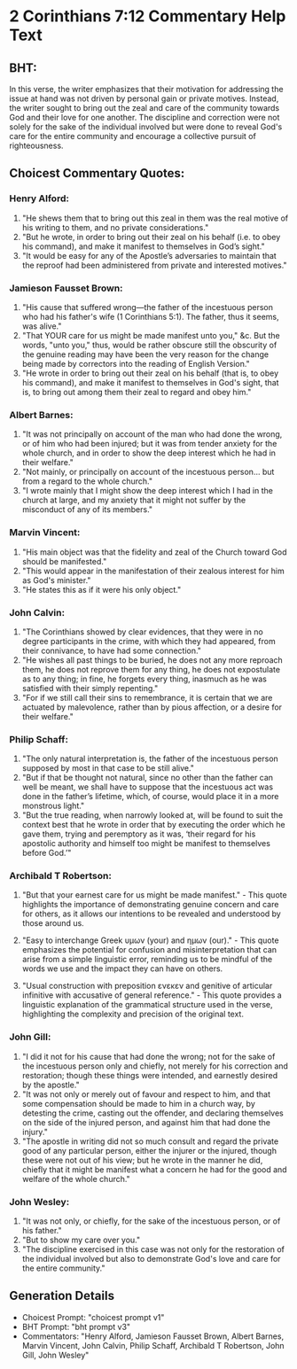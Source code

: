 # 2 Corinthians 7:12 Commentary Help Text

## BHT:
In this verse, the writer emphasizes that their motivation for addressing the issue at hand was not driven by personal gain or private motives. Instead, the writer sought to bring out the zeal and care of the community towards God and their love for one another. The discipline and correction were not solely for the sake of the individual involved but were done to reveal God's care for the entire community and encourage a collective pursuit of righteousness.

## Choicest Commentary Quotes:
### Henry Alford:
1. "He shews them that to bring out this zeal in them was the real motive of his writing to them, and no private considerations."
2. "But he wrote, in order to bring out their zeal on his behalf (i.e. to obey his command), and make it manifest to themselves in God’s sight."
3. "It would be easy for any of the Apostle’s adversaries to maintain that the reproof had been administered from private and interested motives."

### Jamieson Fausset Brown:
1. "His cause that suffered wrong—the father of the incestuous person who had his father's wife (1 Corinthians 5:1). The father, thus it seems, was alive." 
2. "That YOUR care for us might be made manifest unto you," &c. But the words, "unto you," thus, would be rather obscure still the obscurity of the genuine reading may have been the very reason for the change being made by correctors into the reading of English Version." 
3. "He wrote in order to bring out their zeal on his behalf (that is, to obey his command), and make it manifest to themselves in God's sight, that is, to bring out among them their zeal to regard and obey him."

### Albert Barnes:
1. "It was not principally on account of the man who had done the wrong, or of him who had been injured; but it was from tender anxiety for the whole church, and in order to show the deep interest which he had in their welfare."
2. "Not mainly, or principally on account of the incestuous person... but from a regard to the whole church."
3. "I wrote mainly that I might show the deep interest which I had in the church at large, and my anxiety that it might not suffer by the misconduct of any of its members."

### Marvin Vincent:
1. "His main object was that the fidelity and zeal of the Church toward God should be manifested."
2. "This would appear in the manifestation of their zealous interest for him as God's minister."
3. "He states this as if it were his only object."

### John Calvin:
1. "The Corinthians showed by clear evidences, that they were in no degree participants in the crime, with which they had appeared, from their connivance, to have had some connection."
2. "He wishes all past things to be buried, he does not any more reproach them, he does not reprove them for any thing, he does not expostulate as to any thing; in fine, he forgets every thing, inasmuch as he was satisfied with their simply repenting."
3. "For if we still call their sins to remembrance, it is certain that we are actuated by malevolence, rather than by pious affection, or a desire for their welfare."

### Philip Schaff:
1. "The only natural interpretation is, the father of the incestuous person supposed by most in that case to be still alive."
2. "But if that be thought not natural, since no other than the father can well be meant, we shall have to suppose that the incestuous act was done in the father’s lifetime, which, of course, would place it in a more monstrous light."
3. "But the true reading, when narrowly looked at, will be found to suit the context best that he wrote in order that by executing the order which he gave them, trying and peremptory as it was, ‘their regard for his apostolic authority and himself too might be manifest to themselves before God.’"

### Archibald T Robertson:
1. "But that your earnest care for us might be made manifest." - This quote highlights the importance of demonstrating genuine concern and care for others, as it allows our intentions to be revealed and understood by those around us.

2. "Easy to interchange Greek υμων (your) and ημων (our)." - This quote emphasizes the potential for confusion and misinterpretation that can arise from a simple linguistic error, reminding us to be mindful of the words we use and the impact they can have on others.

3. "Usual construction with preposition ενεκεν and genitive of articular infinitive with accusative of general reference." - This quote provides a linguistic explanation of the grammatical structure used in the verse, highlighting the complexity and precision of the original text.

### John Gill:
1. "I did it not for his cause that had done the wrong; not for the sake of the incestuous person only and chiefly, not merely for his correction and restoration; though these things were intended, and earnestly desired by the apostle."
2. "It was not only or merely out of favour and respect to him, and that some compensation should be made to him in a church way, by detesting the crime, casting out the offender, and declaring themselves on the side of the injured person, and against him that had done the injury."
3. "The apostle in writing did not so much consult and regard the private good of any particular person, either the injurer or the injured, though these were not out of his view; but he wrote in the manner he did, chiefly that it might be manifest what a concern he had for the good and welfare of the whole church."

### John Wesley:
1. "It was not only, or chiefly, for the sake of the incestuous person, or of his father." 
2. "But to show my care over you." 
3. "The discipline exercised in this case was not only for the restoration of the individual involved but also to demonstrate God's love and care for the entire community."


## Generation Details
- Choicest Prompt: "choicest prompt v1"
- BHT Prompt: "bht prompt v3"
- Commentators: "Henry Alford, Jamieson Fausset Brown, Albert Barnes, Marvin Vincent, John Calvin, Philip Schaff, Archibald T Robertson, John Gill, John Wesley"
